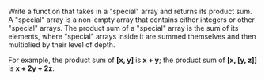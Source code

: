 Write a function that takes in a "special" array and returns its product sum. A "special" array is a non-empty array that contains either integers or other "special" arrays. The product sum of a "special" array is the sum of its elements, where "special" arrays inside it are summed themselves and then multiplied by their level of depth.

For example, the product sum of **[x, y]** is **x + y**; the product sum of **[x, [y, z]]** is **x + 2y + 2z**.